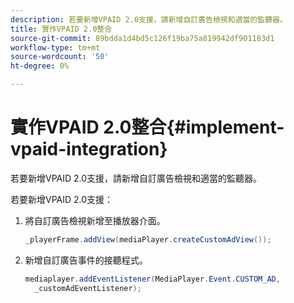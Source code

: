 ```yaml
---
description: 若要新增VPAID 2.0支援，請新增自訂廣告檢視和適當的監聽器。
title: 實作VPAID 2.0整合
source-git-commit: 89bdda1d4bd5c126f19ba75a819942df901183d1
workflow-type: tm+mt
source-wordcount: '50'
ht-degree: 0%

---
```



# 實作VPAID 2.0整合{#implement-vpaid-integration}

若要新增VPAID 2.0支援，請新增自訂廣告檢視和適當的監聽器。

若要新增VPAID 2.0支援：

1. 將自訂廣告檢視新增至播放器介面。

   ```java
   _playerFrame.addView(mediaPlayer.createCustomAdView());
   ```

1. 新增自訂廣告事件的接聽程式。

   ```java
   mediaplayer.addEventListener(MediaPlayer.Event.CUSTOM_AD,  
     _customAdEventListener);
   ```


